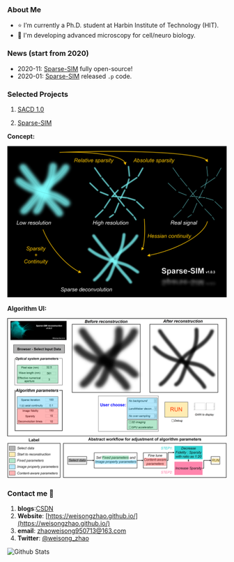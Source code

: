 

### About Me
- :star: I’m currently a Ph.D. student at Harbin Institute of Technology (HIT).
- :microscope: I'm developing advanced microscopy for cell/neuro biology.

### News (start from 2020)

- 2020-11: [Sparse-SIM](https://github.com/WeisongZhao/Sparse-SIM) fully open-source!
- 2020-01: [Sparse-SIM](https://github.com/WeisongZhao/Sparse-SIM) released `.p` code.

### Selected Projects

1. [SACD 1.0](https://github.com/WeisongZhao/SACD)

2. [Sparse-SIM](https://github.com/WeisongZhao/Sparse-SIM)

**Concept:**

<p align="left">
<img src='/imgs/GUIv2.png' width=700>
</p>

**Algorithm UI:**

<p align="left">
<img src='/imgs/GUI.png' width=700>
</p>


### Contact me 📱

1. **blogs**:[CSDN](https://blog.csdn.net/weixin_41923961/)
2. **Website**: [https://weisongzhao.github.io/](https://weisongzhao.github.io/)
3. **email**: zhaoweisong950713@163.com
4. **Twitter**: [@weisong_zhao](https://twitter.com/weisong_zhao)

![Github Stats](https://github-readme-stats.vercel.app/api?username=WeisongZhao&show_icons=true&theme=dark)
<!--
**WeisongZhao/WeisongZhao** is a ✨ _special_ ✨ repository because its `README.md` (this file) appears on your GitHub profile.

Here are some ideas to get you started:

- 🔭 I’m currently working on ...
- 🌱 I’m currently learning ...
- 👯 I’m looking to collaborate on ...
- 🤔 I’m looking for help with ...
- 💬 Ask me about ...
- 📫 How to reach me: ...
- 😄 Pronouns: ...
- ⚡ Fun fact: ...
-->
